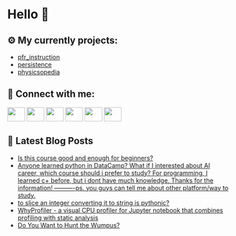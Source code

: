# Hello 👋

## ⚙️ My currently projects:
- [pfr_instruction](https://github.com/bullbesh/pfr_instruction)
- [persistence](https://github.com/bullbesh/persistence)
- [physicsopedia](https://github.com/bullbesh/physicsopedia)

## 🔎 Connect with me:
[<img height="32" width="40" src="https://cdn.jsdelivr.net/npm/simple-icons@v5/icons/telegram.svg" />](https://t.me/bullbesh)
[<img height="32" width="40" src="https://cdn.jsdelivr.net/npm/simple-icons@v5/icons/vk.svg" />](https://vk.com/bullbesh)
[<img height="32" width="40" src="https://cdn.jsdelivr.net/npm/simple-icons@v5/icons/twitter.svg" />](https://twitter.com/bullbesh1)
[<img height="32" width="40" src="https://cdn.jsdelivr.net/npm/simple-icons@v5/icons/instagram.svg" />](https://www.instagram.com/bullbesh)
[<img height="32" width="40" src="https://cdn.jsdelivr.net/npm/simple-icons@v5/icons/reddit.svg" />](https://www.reddit.com/user/bullbesh)
[<img height="32" width="40" src="https://cdn.jsdelivr.net/npm/simple-icons@v5/icons/youtube.svg" />](https://www.youtube.com/channel/UCtfjRs6uzgq5mfm8S06WTcg)

## 📕 Latest Blog Posts
<!-- BLOG-POST-LIST:START -->
- [Is this course good and enough for beginners?](https://www.reddit.com/r/Python/comments/t3m9d1/is_this_course_good_and_enough_for_beginners/)
- [Anyone learned python in DataCamp? What if I interested about AI career, which course should i prefer to study? For programming, I learned c+ before, but i dont have much knowledge. Thanks for the information! ———-ps. you guys can tell me about other platform/way to study.](https://www.reddit.com/r/Python/comments/t3lrp0/anyone_learned_python_in_datacamp_what_if_i/)
- [to slice an integer converting it to string is pythonic?](https://www.reddit.com/r/Python/comments/t3kp53/to_slice_an_integer_converting_it_to_string_is/)
- [WhyProfiler - a visual CPU profiler for Jupyter notebook that combines profiling with static analysis](https://www.reddit.com/r/Python/comments/t3kc1d/whyprofiler_a_visual_cpu_profiler_for_jupyter/)
- [Do You Want to Hunt the Wumpus?](https://www.reddit.com/r/Python/comments/t3jnzy/do_you_want_to_hunt_the_wumpus/)
<!-- BLOG-POST-LIST:END -->
